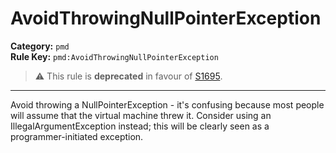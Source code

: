 # AvoidThrowingNullPointerException
**Category:** `pmd`<br/>
**Rule Key:** `pmd:AvoidThrowingNullPointerException`<br/>
> :warning: This rule is **deprecated** in favour of [S1695](https://rules.sonarsource.com/java/RSPEC-1695).

-----

Avoid throwing a NullPointerException - it's confusing because most people will assume that the virtual machine threw it. Consider using an IllegalArgumentException instead; this will be clearly seen as a programmer-initiated exception.
